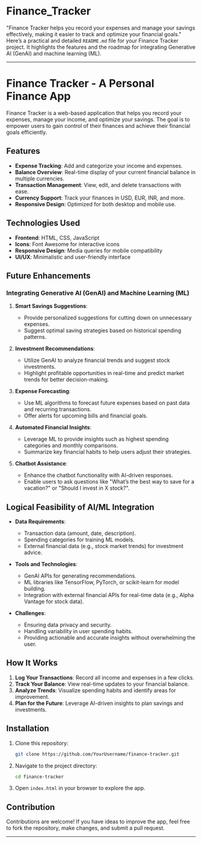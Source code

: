 # Finance_Tracker
"Finance Tracker helps you record your expenses and manage your savings effectively, making it easier to track and optimize your financial goals."
Here’s a practical and detailed `README.md` file for your Finance Tracker project. It highlights the features and the roadmap for integrating Generative AI (GenAI) and machine learning (ML).

---

# Finance Tracker - A Personal Finance App

Finance Tracker is a web-based application that helps you record your expenses, manage your income, and optimize your savings. The goal is to empower users to gain control of their finances and achieve their financial goals efficiently.

## Features

- **Expense Tracking**: Add and categorize your income and expenses.
- **Balance Overview**: Real-time display of your current financial balance in multiple currencies.
- **Transaction Management**: View, edit, and delete transactions with ease.
- **Currency Support**: Track your finances in USD, EUR, INR, and more.
- **Responsive Design**: Optimized for both desktop and mobile use.

## Technologies Used

- **Frontend**: HTML, CSS, JavaScript
- **Icons**: Font Awesome for interactive icons
- **Responsive Design**: Media queries for mobile compatibility
- **UI/UX**: Minimalistic and user-friendly interface

## Future Enhancements

### Integrating Generative AI (GenAI) and Machine Learning (ML)

1. **Smart Savings Suggestions**:
   - Provide personalized suggestions for cutting down on unnecessary expenses.
   - Suggest optimal saving strategies based on historical spending patterns.

2. **Investment Recommendations**:
   - Utilize GenAI to analyze financial trends and suggest stock investments.
   - Highlight profitable opportunities in real-time and predict market trends for better decision-making.

3. **Expense Forecasting**:
   - Use ML algorithms to forecast future expenses based on past data and recurring transactions.
   - Offer alerts for upcoming bills and financial goals.

4. **Automated Financial Insights**:
   - Leverage ML to provide insights such as highest spending categories and monthly comparisons.
   - Summarize key financial habits to help users adjust their strategies.

5. **Chatbot Assistance**:
   - Enhance the chatbot functionality with AI-driven responses.
   - Enable users to ask questions like "What’s the best way to save for a vacation?" or "Should I invest in X stock?".

## Logical Feasibility of AI/ML Integration

- **Data Requirements**:
  - Transaction data (amount, date, description).
  - Spending categories for training ML models.
  - External financial data (e.g., stock market trends) for investment advice.

- **Tools and Technologies**:
  - GenAI APIs for generating recommendations.
  - ML libraries like TensorFlow, PyTorch, or scikit-learn for model building.
  - Integration with external financial APIs for real-time data (e.g., Alpha Vantage for stock data).

- **Challenges**:
  - Ensuring data privacy and security.
  - Handling variability in user spending habits.
  - Providing actionable and accurate insights without overwhelming the user.

## How It Works

1. **Log Your Transactions**: Record all income and expenses in a few clicks.
2. **Track Your Balance**: View real-time updates to your financial balance.
3. **Analyze Trends**: Visualize spending habits and identify areas for improvement.
4. **Plan for the Future**: Leverage AI-driven insights to plan savings and investments.

## Installation

1. Clone this repository:
   ```bash
   git clone https://github.com/YourUsername/finance-tracker.git
   ```
2. Navigate to the project directory:
   ```bash
   cd finance-tracker
   ```
3. Open `index.html` in your browser to explore the app.

## Contribution

Contributions are welcome! If you have ideas to improve the app, feel free to fork the repository, make changes, and submit a pull request.

---


